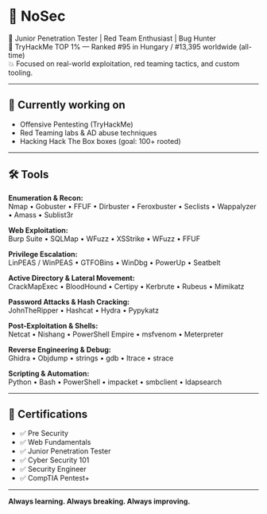 # 👾 NoSec

🎯 Junior Penetration Tester | Red Team Enthusiast | Bug Hunter  
🔐 TryHackMe TOP 1% — Ranked #95 in Hungary / #13,395 worldwide (all-time)  
💥 Focused on real-world exploitation, red teaming tactics, and custom tooling.

---

## 🧠 Currently working on
- Offensive Pentesting (TryHackMe)
- Red Teaming labs & AD abuse techniques
- Hacking Hack The Box boxes (goal: 100+ rooted)

---

## 🛠️ Tools

**Enumeration & Recon:**  
Nmap • Gobuster • FFUF • Dirbuster • Feroxbuster • Seclists • Wappalyzer • Amass • Sublist3r

**Web Exploitation:**  
Burp Suite • SQLMap • WFuzz • XSStrike • WFuzz • FFUF

**Privilege Escalation:**  
LinPEAS / WinPEAS • GTFOBins • WinDbg • PowerUp • Seatbelt

**Active Directory & Lateral Movement:**  
CrackMapExec • BloodHound • Certipy • Kerbrute • Rubeus • Mimikatz

**Password Attacks & Hash Cracking:**  
JohnTheRipper • Hashcat • Hydra • Pypykatz

**Post-Exploitation & Shells:**  
Netcat • Nishang • PowerShell Empire • msfvenom • Meterpreter

**Reverse Engineering & Debug:**  
Ghidra • Objdump • strings • gdb • ltrace • strace

**Scripting & Automation:**  
Python • Bash • PowerShell • impacket • smbclient • ldapsearch

---

## 📜 Certifications

- ✅ Pre Security  
- ✅ Web Fundamentals  
- ✅ Junior Penetration Tester  
- ✅ Cyber Security 101  
- ✅ Security Engineer  
- ✅ CompTIA Pentest+  

---

**Always learning. Always breaking. Always improving.**
